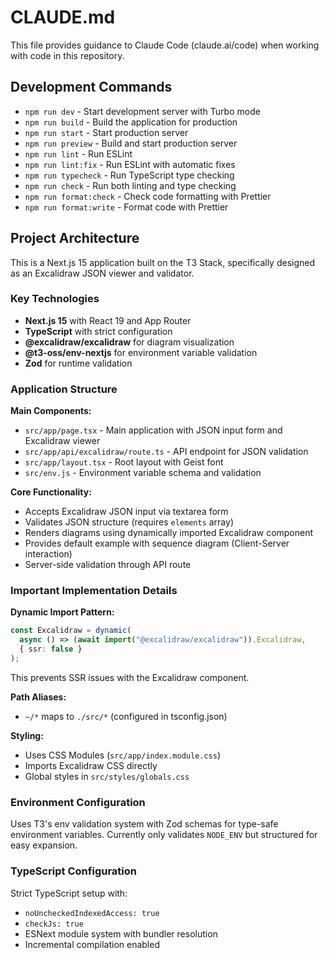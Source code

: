 # CLAUDE.md

This file provides guidance to Claude Code (claude.ai/code) when working with code in this repository.

## Development Commands

- `npm run dev` - Start development server with Turbo mode
- `npm run build` - Build the application for production
- `npm run start` - Start production server
- `npm run preview` - Build and start production server
- `npm run lint` - Run ESLint
- `npm run lint:fix` - Run ESLint with automatic fixes
- `npm run typecheck` - Run TypeScript type checking
- `npm run check` - Run both linting and type checking
- `npm run format:check` - Check code formatting with Prettier
- `npm run format:write` - Format code with Prettier

## Project Architecture

This is a Next.js 15 application built on the T3 Stack, specifically designed as an Excalidraw JSON viewer and validator.

### Key Technologies
- **Next.js 15** with React 19 and App Router
- **TypeScript** with strict configuration
- **@excalidraw/excalidraw** for diagram visualization
- **@t3-oss/env-nextjs** for environment variable validation
- **Zod** for runtime validation

### Application Structure

**Main Components:**
- `src/app/page.tsx` - Main application with JSON input form and Excalidraw viewer
- `src/app/api/excalidraw/route.ts` - API endpoint for JSON validation
- `src/app/layout.tsx` - Root layout with Geist font
- `src/env.js` - Environment variable schema and validation

**Core Functionality:**
- Accepts Excalidraw JSON input via textarea form
- Validates JSON structure (requires `elements` array)
- Renders diagrams using dynamically imported Excalidraw component
- Provides default example with sequence diagram (Client-Server interaction)
- Server-side validation through API route

### Important Implementation Details

**Dynamic Import Pattern:**
```typescript
const Excalidraw = dynamic(
  async () => (await import("@excalidraw/excalidraw")).Excalidraw,
  { ssr: false }
);
```
This prevents SSR issues with the Excalidraw component.

**Path Aliases:**
- `~/*` maps to `./src/*` (configured in tsconfig.json)

**Styling:**
- Uses CSS Modules (`src/app/index.module.css`)
- Imports Excalidraw CSS directly
- Global styles in `src/styles/globals.css`

### Environment Configuration

Uses T3's env validation system with Zod schemas for type-safe environment variables. Currently only validates `NODE_ENV` but structured for easy expansion.

### TypeScript Configuration

Strict TypeScript setup with:
- `noUncheckedIndexedAccess: true`
- `checkJs: true` 
- ESNext module system with bundler resolution
- Incremental compilation enabled